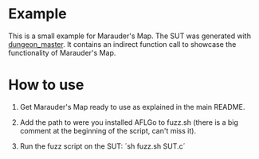 # Example
This is a small example for Marauder's Map. The SUT was generated with [dungeon_master](https://github.com/fuzzbian/dungeon_master). It contains an indirect function call to showcase the functionality of Marauder's Map.

# How to use

1. Get Marauder's Map ready to use as explained in the main README.

2. Add the path to were you installed AFLGo to fuzz.sh (there is a big comment at the beginning of the script, can't miss it).

3. Run the fuzz script on the SUT: ´sh fuzz.sh SUT.c´
